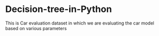 # Decision-tree-in-Python

This is Car evaluation dataset in which we are evaluating the car model based on various parameters

